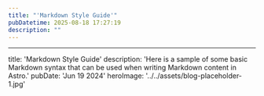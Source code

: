 ```yaml
---
title: "'Markdown Style Guide'"
pubDatetime: 2025-08-18 17:27:19
description: ""
---
```

---
title: 'Markdown Style Guide'
description: 'Here is a sample of some basic Markdown syntax that can be used when writing Markdown content in Astro.'
pubDate: 'Jun 19 2024'
heroImage: '../../assets/blog-placeholder-1.jpg'
